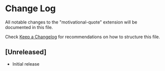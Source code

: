 # Change Log

All notable changes to the "motivational-quote" extension will be documented in this file.

Check [Keep a Changelog](http://keepachangelog.com/) for recommendations on how to structure this file.

## [Unreleased]

- Initial release